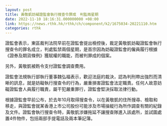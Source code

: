 ```yaml
---
layout: post
title: 黃敬凱妨礙證監會執行搜查令罪成　判監兩星期
date: 2022-11-10 18:16:31.000000000 +08:00
link: https://news.rthk.hk/rthk/ch/component/k2/1675034-20221110.htm
categories: rthk
---
```


證監會表示，東區裁判法院早前在證監會提出檢控後，裁定黃敬凱妨礙證監會執行搜查令的罪名成立，判處監禁兩個星期，是首宗因為妨礙證監會的僱員履行根據《證券及期貨條例》獲賦權的職能，而被判罪成的個案。

另外，黃敬凱被飭令支付證監會調查費用。

證監會法規執行部執行董事魏弘福表示，歡迎法庭的裁決，認為判刑帶出強烈而清晰的訊息，就是妨礙執行搜查令的行為，嚴重損害證監會法定職責。任何人故意妨礙證監會人員履行職責，屬干犯嚴重罪行，證監會堅決採取法律行動。

根據證監會早前公布，於去年10月取得搜查令，以在黃敬凱的住所搜尋、檢取和移走，與證監會就某香港上市公司股份可能涉及市場操縱行為所作調查有關的紀錄及文件。證監會執行搜查令時，黃敬凱涉嫌拖延不讓搜查隊進入該處所，並試圖處置4件物件，包括兩部手提電話及兩本筆記簿。
